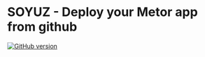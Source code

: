 # SOYUZ - Deploy your Metor app from github

[![GitHub version](https://badge.fury.io/gh/kodamirmo%2FMetis.svg)](http://badge.fury.io/gh/kodamirmo%2FMetis)
